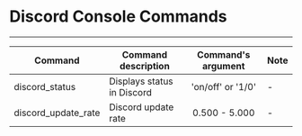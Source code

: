 # Discord Console Commands

___

| Command | Command description | Command's argument | Note |
|---|---|:---:|---|
| discord_status | Displays status in Discord | 'on/off' or '1/0' | - |
| discord_update_rate | Discord update rate | 0.500 - 5.000 | - |

